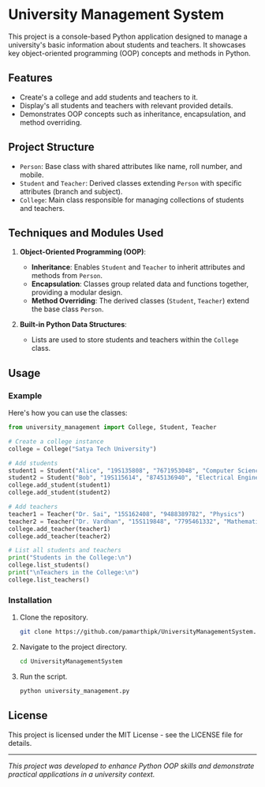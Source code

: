 
# University Management System

This project is a console-based Python application designed to manage a university's basic information about students and teachers. It showcases key object-oriented programming (OOP) concepts and methods in Python.

## Features
- Create's a college and add students and teachers to it.
- Display's all students and teachers with relevant provided details.
- Demonstrates OOP concepts such as inheritance, encapsulation, and method overriding.

## Project Structure
- `Person`: Base class with shared attributes like name, roll number, and mobile.
- `Student` and `Teacher`: Derived classes extending `Person` with specific attributes (branch and subject).
- `College`: Main class responsible for managing collections of students and teachers.

## Techniques and Modules Used
1. **Object-Oriented Programming (OOP)**:
   - **Inheritance**: Enables `Student` and `Teacher` to inherit attributes and methods from `Person`.
   - **Encapsulation**: Classes group related data and functions together, providing a modular design.
   - **Method Overriding**: The derived classes (`Student`, `Teacher`) extend the base class `Person`.

2. **Built-in Python Data Structures**:
   - Lists are used to store students and teachers within the `College` class.

## Usage

### Example
Here's how you can use the classes:

```python
from university_management import College, Student, Teacher

# Create a college instance
college = College("Satya Tech University")

# Add students
student1 = Student("Alice", "19S135808", "7671953048", "Computer Science")
student2 = Student("Bob", "19S115614", "8745136940", "Electrical Engineering")
college.add_student(student1)
college.add_student(student2)

# Add teachers
teacher1 = Teacher("Dr. Sai", "15S162408", "9488389782", "Physics")
teacher2 = Teacher("Dr. Vardhan", "15S119848", "7795461332", "Mathematics")
college.add_teacher(teacher1)
college.add_teacher(teacher2)

# List all students and teachers
print("Students in the College:\n")
college.list_students()
print("\nTeachers in the College:\n")
college.list_teachers()
```

### Installation
1. Clone the repository.
   ```bash
   git clone https://github.com/pamarthipk/UniversityManagementSystem.git
   ```
2. Navigate to the project directory.
   ```bash
   cd UniversityManagementSystem
   ```
3. Run the script.
   ```bash
   python university_management.py
   ```

## License
This project is licensed under the MIT License - see the LICENSE file for details.

---

*This project was developed to enhance Python OOP skills and demonstrate practical applications in a university context.*
